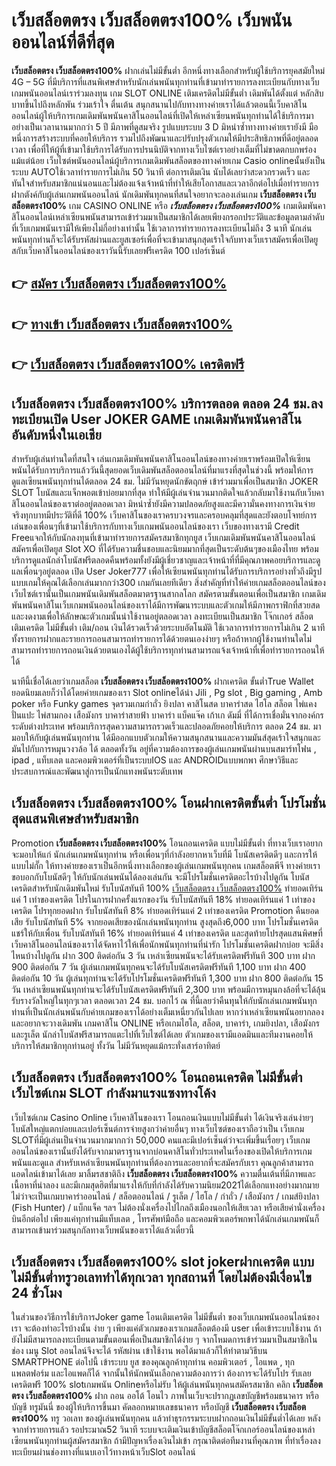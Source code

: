 # เว็บสล็อตตรง เว็บสล็อตตรง100%  เว็บพนันออนไลน์ที่ดีที่สุด

**เว็บสล็อตตรง เว็บสล็อตตรง100%** ฝากเล่นไม่มีขั้นต่ำ  อีกหนึ่งทางเลือกสำหรับผู้ใช้บริการยุคสมัยใหม่ 4G – 5G ที่มีบริการที่แสนพิเศษสำหรับนักเล่นพนันทุกท่านที่เข้ามาทำรายการลงทะเบียนกับทางเว็บเกมพนันออนไลน์เราร่วมลงทุน เกม SLOT ONLINE เติมเครดิตไม่มีขั้นต่ำ เดิมพันได้ตั้งแต่ หลักสิบบาทขึ้นไปถึงหลักพัน ร่วมเร้าใจ ตื่นเต้น สนุกสนานไปกับทางทางค่ายเราได้แล้วตอนนี้เว็บคาสิโนออนไลน์ผู้ให้บริการเกมเดิมพันพนันคาสิโนออนไลน์ที่เปิดให้เหล่าเซียนพนันทุกท่านได้ใช้บริการมาอย่างเป็นเวลานานมากกว่า 5 ปี มีภาพที่ดูสมจริง รูปแบบระบบ 3 D
มิหนำซ้ำทางทางค่ายเรายังมี มือหนึ่งการสร้างระบบที่คอยให้บริการ  รวมไปถึงพัฒนาและปรับปรุงตัวเกมให้มีประสิทธิภาพที่ดีอยู่ตลอดเวลา เพื่อที่ให้ผู้ที่เข้ามาใช้บริการได้รับการปรนนิบัติจากทางเว็บไซต์เราอย่างเต็มที่ไม่ขาดตกบกพร่องแม้แต่น้อย เว็บไซต์พนันออนไลน์ผู้บริการเกมเดิมพันสล็อตของทางค่ายเกม Casio onlineนั้นยังเป็นระบบ AUTOใช้เวลาทำรายการไม่เกิน 50 วินาที ต่อการเติมเงิน นับได้เลยว่าสะดวกรวดเร็ว และทันใจสำหรับสมาชิกแน่นอนและไม่ต้องแจ้งเจ้าหน้าที่ทำให้เสียโอกาสและเวลาอีกต่อไปเมื่อทำรายการฝากตังค์กับผู้เล่นเกมพนันออนไลน์
นักเดิมพันทุกคนที่สนใจอยากจะลองเล่นเกม **เว็บสล็อตตรง เว็บสล็อตตรง100%** เกม CASINO ONLINE หรือ ***เว็บสล็อตตรง เว็บสล็อตตรง100%*** เกมเดิมพันคาสิโนออนไลน์เหล่าเซียนพนันสามารถเข้าร่วมมาเป็นสมาชิกได้เลยเพียงกรอกประวัติและข้อมูลตามลำดับที่เว็บเกมพนันเรามีให้เพียงไม่กี่อย่างเท่านั้น ใช้เวลาการทำรายการลงทะเบียนไม่ถึง 3 นาที นักเล่นพนันทุกท่านก็จะได้รับรหัสผ่านและยูสเซอร์เพื่อที่จะเข้ามาสนุกสุดเร้าใจกับทางเว็บเราสมัครเพื่อเปิดยูสกับเว็บคาสิโนออนไลน์ของเราวันนี้รับเลยฟรีเครดิต 100 เปอร์เซ็นต์ 

## 👉 [สมัคร เว็บสล็อตตรง เว็บสล็อตตรง100%](https://archa888.com/)
## 👉 [ทางเข้า เว็บสล็อตตรง เว็บสล็อตตรง100%](https://archa888.com/)
## 👉 [เว็บสล็อตตรง เว็บสล็อตตรง100% เครดิตฟรี](https://archa888.com/)

## เว็บสล็อตตรง เว็บสล็อตตรง100% บริการตลอด ตลอด 24 ชม.ลงทะเบียนเปิด User JOKER GAME เกมเดิมพันพนันคาสิโนอันดับหนึ่งในเอเชีย

สำหรับผู้เล่นท่านใดที่สนใจ เล่นเกมเดิมพันพนันคาสิโนออนไลน์ของทางค่ายเราพร้อมเปิดให้เซียนพนันได้รับการบริการแล้ววันนี้สุดยอดเว็บเดิมพันสล็อตออนไลน์ที่มาแรงที่สุดในช่วงนี้ พร้อมให้การดูแลเซียนพนันทุกท่านได้ตลอด 24 ชม. ไม่มีวันหยุดนักขัตฤกษ์ เข้าร่วมมาเพื่อเป็นสมาชิก JOKER SLOT โบนัสและแจ็กพอตเข้าบ่อยมากที่สุด ทำให้มีผู้เล่นจำนวนมากติดใจแล้วกลับมาใช้งานกับเว็บคาสิโนออนไลน์ของเราต่ออยู่ตลอดเวลา มิหนำซ้ำยังมีความปลอดภัยสูงและมีความั่นคงทางการเงินจ่ายจริงทุกบาทมีประวัติที่ดี 100% เว็บคาสิโนของเราครบวงจรและครอบคลุมที่สุดและยังตอบโจทย์การเล่นของเพื่อนๆที่เข้ามาใช้บริการกับทางเว็บเกมพนันออนไลน์ของเรา
เว็บของทางเรามี Credit Freeแจกให้กับนักลงทุนที่เข้ามาทำรายการสมัครสมาชิกทุกยูส เว็บเกมเดิมพันพนันคาสิโนออนไลน์สมัครเพื่อเปิดยูส Slot XO ที่ได้รับความชื่นชอบและนิยมมากที่สุดเป็นระดับต้นๆของเมืองไทย พร้อมบริการดูแลนักล่าโบนัสฟรีตลอดคืนพร้อมทั้งยังมีผู้เชี่ยวชาญและเจ้าหน้าที่ที่มีคุณภาพคอยบริการและดูแลเพื่อนๆอยู่ตลอด เปิด User Joker777 เพื่อให้เซียนพนันทุกท่านได้รับการบริการอย่างทั่วถึงมีรูปแบบเกมให้คุณได้เลือกเล่นมากกว่า300 เกมกันเลยทีเดียว
สิ่งสำคัญที่ทำให้ค่ายเกมสล็อตออนไลน์ของเว็บไซต์เรานั้นเป็นเกมพนันเดิมพันสล็อตมาตรฐานสากลโลก สมัครตามขั้นตอนเพื่อเป็นสมาชิก  เกมเดิมพันพนันคาสิโนเว็บเกมพนันออนไลน์ของเราได้มีการพัฒนาระบบและตัวเกมให้มีภาพกราฟิกที่สวยสดและงดงามเพื่อให้ลักษณะตัวเกมนั้นน่าใช้งานอยู่ตลอดเวลา ลงทะเบียนเป็นสมาชิก โจ๊กเกอร์ สล็อต เติมเครดิต ไม่มีขั้นต่ำ เติม/ถอน เงินได้รวดเร็วด้วยระบบอัตโนมัติ ใช้เวลาการทำรายการไม่เกิน 2 นาทีทั้งรายการฝากและรายการถอนสามารถทำรายการได้ด้วยตนเองง่ายๆ หรือถ้าหากผู้ใช้งานท่านใดไม่สามารถทำรายการถอนเงินด้วยตนเองได้ผู้ใช้บริการทุกท่านสามารถแจ้งเจ้าหน้าที่เพื่อทำรายการถอนให้ได้

นาทีนี้เชื่อได้เลยว่าเกมสล็อต **เว็บสล็อตตรง เว็บสล็อตตรง100%** ฝากเครดิต ขั้นต่ำTrue Wallet ยอดนิยมเลยก็ว่าได้โดยค่ายเกมของเรา Slot onlineได้นำ  Jili , Pg slot , Big gaming , Amb poker หรือ Funky games จุดรวมเกมกำถั่ว  ยิงปลา คาสิโนสด บาคาร่าสด ไฮโล สล็อต ไพ่แคง ปั่นแปะ ไพ่สามกอง เสือมังกร บาคาร่าสายฟ้า บาคาร่า แบ็คแจ๊ค เก้าเก ดัมมี่ ที่ได้การเชื่อมั่นจากองค์กรระดับต่างประเทศ พร้อมบริการสุดความสามารถรวดเร็วและปลอดภัยคอยให้บริการ ตลอด 24 ชม. มามอบให้กับผู้เล่นพนันทุกท่าน ได้มีออกแบบตัวเกมให้ความสนุกสนานและความมันส์สุดเร้าใจสนุกและมันไปกับการหมุนวงวล้อ ได้ ตลอดทั้งวัน อยู่ที่ความต้องการของผู้เล่นเกมพนันผ่านบนสมาร์ทโฟน , ipad , แท็บเลต และคอมพิวเตอร์ที่เป็นระบบIOS และ ANDROIDแบบพกพา ศึกษาวิธีและประสบการณ์และพัฒนาสู่การเป็นนักแทงพนันระดับเทพ

## เว็บสล็อตตรง เว็บสล็อตตรง100% โอนฝากเครดิตขั้นต่ำ โปรโมชั่นสุดแสนพิเศษสำหรับสมาชิก

 Promotion  **เว็บสล็อตตรง เว็บสล็อตตรง100%** โอนถอนเครดิต แบบไม่มีขั้นต่ำ ที่ทางเว็บเราอยากจะมอบให้แก่  นักเล่นเกมพนันทุกท่าน หรือเพื่อนๆที่กำลังอยากหาเว็บที่มี โบนัสเครดิตดีๆ และการให้แบบไม่กั๊ก ให้ทางค่ายของเราเป็นอีกหนึ่งทางเลือกของผู้เล่นเกมพนันทุกคน เกมสล็อตพีจี ทางค่ายเรา ขอบอกกับโบนัสดีๆ ให้กับนักเล่นพนันได้ลองเล่นกัน จะมีโปรโมชั่นเครดิตอะไรบ้างไปดูกัน
โบนัสเครดิตสำหรับนักเดิมพันใหม่ รับโบนัสทันที 100% [เว็บสล็อตตรง เว็บสล็อตตรง100%](https://archa888.com/) ทำยอดเทิร์นแค่ 1 เท่าของเครดิต
โปรในการฝากครั้งแรกของวัน รับโบนัสทันที 18% ทำยอดเทิร์นแค่ 1 เท่าของเครดิต
โปรทุกยอดฝาก รับโบนัสทันที 8% ทำยอดเทิร์นแค่ 2 เท่าของเครดิต
 Promotion คืนยอดเสีย รับโบนัสทันที 5% จากยอดเสียของนักเล่นพนันทุกท่าน สูงสุดถึง6,000 บาท
โปรโมชั่นเครดิตแชร์ให้กับเพื่อน รับโบนัสทันที 16% ทำยอดเทิร์นแค่ 4 เท่าของเครดิต
และสุดท้ายโปรสุดแสนพิศษที่เว็บคาสิโนออนไลน์ของเราได้จัดหาไว้ให้เพื่อนักพนันทุกท่านที่น่ารัก โปรโมชั่นเครดิตฝากบ่อย จะมีสิ่งไหนบ้างไปดูกัน
ฝาก 300 ติดต่อกัน 3 วัน เหล่าเซียนพนันจะได้รับเครดิตฟรีทันที 300 บาท
ฝาก 900 ติดต่อกัน 7 วัน ผู้เล่นเกมพนันทุกคนจะได้รับโบนัสเครดิตฟรีทันที 1,100 บาท
ฝาก 400 ติดต่อกัน 10 วัน ผู้เล่นทุกท่านจะได้รับโปรโมชั่นเครดิตฟรีทันที 1,300 บาท
ฝาก 800 ติดต่อกัน 15 วัน เหล่าเซียนพนันทุกท่านจะได้รับโบนัสเครดิตฟรีทันที 2,300 บาท
พร้อมมีการหมุนกงล้อที่จะได้ลุ้นรับรางวัลใหญ่ในทุกๆเวลา ตลอดเวลา 24 ชม. บอกไว้ ณ ที่นี้เลยว่าคืนทุนให้กับนักเล่นเกมพนันทุกท่านที่เป็นนักเล่นพนันกับค่ายเกมของเราได้อย่างเต็มเหนี่ยวกันไปเลย หากว่าเหล่าเซียนพนันอยากลองและอยากจะวางเดิมพัน เกมคาสิโน ONLINE หรือเกมไฮโล, สล็อต, บาคาร่า, เกมยิงปลา, เสือมังกร และรูเล็ต นักล่าโบนัสฟรีสามารถแตะไปที่เว็บไซต์ได้เลย ตัวเกมของเรามีแอดมินและทีมงานคอยให้บริการให้สมาชิกทุกท่านอยู่ ทั้งวัน ไม่มีวันหยุดแม้กระทั่งเสาร์อาทิตย์

## เว็บสล็อตตรง เว็บสล็อตตรง100% โอนถอนเครดิต ไม่มีขั้นต่ำ  เว็บไซต์เกม SLOT กำลังมาแรงแซงทางโค้ง

เว็บไซต์เกม  Casino Online เว็บคาสิโนของเรา โอนถอนเงินแบบไม่มีขั้นต่ำ ได้เงินจริงเล่นง่ายๆ โบนัสใหญ่แตกบ่อยและเปอร์เซ็นต์การจ่ายสูงกว่าค่ายอื่นๆ ทางเว็บไซต์ของเราถือว่าเป็น เว็บเกม SLOTที่มีผู้เล่นเป็นจำนวนมากมากกว่า 50,000 คนและมีเปอร์เซ็นต์ว่าจะเพิ่มขึ้นเรื่อยๆ เว็บเกมออนไลน์ของเรานั้นยังได้รับจากมาตราฐานจากบ่อนคาสิโนทั่วประเทศในเรื่องของเปิดให้บริการเกมพนันและดูแล สำหรับเหล่าเซียนพนันทุกท่านที่ต้องการและอยากที่จะสมัครกับเรา คุณลูกค้าสามารถแอดไลน์เข้ามาได้เลย
	มาลิ้มรสชาติถึง **เว็บสล็อตตรง เว็บสล็อตตรง100%** ความตื่นเต้นที่มีภาพและเนื้อหาที่น่าลอง และมีเกมสุดฮิตที่มาแรงให้กับที่กำลังได้รับความนิยม2021ได้เลือกแทงอย่างมากมาย  ไม่ว่าจะเป็นเกมบาคาร่าออนไลน์ / สล็อตออนไลน์ / รูเล็ต / ไฮโล / กำถั่ว / เสือมังกร / เกมส์ยิงปลา (Fish Hunter) / แบ็กแจ็ค ฯลฯ ไม่ต้องนั่งเครื่องไปไกลถึงเมืองนอกให้เสียเวลา หรือเสียค่านั่งเครื่องบินอีกต่อไป เพียงแค่ทุกท่านมีแท็บเลต , โทรศัพท์มือถือ และคอมพิวเตอร์พกพาได้นักเล่นเกมพนันก็สามารถเข้ามาร่วมสนุกกัลทางเว็บพนันของเราได้แล้วเดี๋ยวนี้

## เว็บสล็อตตรง เว็บสล็อตตรง100% slot jokerฝากเครดิต แบบไม่มีขั้นต่ำทรูวอเลททำได้ทุกเวลา ทุกสถานที่ โดยไม่ต้องมีเงื่อนไข 24 ชั่วโมง

ในส่วนของวิธีการใช้บริการJoker game โอนเติมเครดิต ไม่มีขั้นต่ำ ของเว็บเกมพนันออนไลน์ของเรา จะต้องทำอะไรบ้างนั้น ง่าย ๆ เพียงแค่ตัวเกมของเราเกมสล็อตต้องมี user เพื่อเข้าระบบใช้งาน ถ้ายังไม่มีสามารถลงทะเบียนตามขั้นตอนเพื่อเป็นสมาชิกได้ง่าย ๆ จากโหมดการเข้าร่วมมาเป็นสมาชิกในช่อง เมนู Slot ออนไลน์จึงจะได้ รหัสผ่าน เข้าใช้งาน พอได้มาแล้วก็ให้ทำตามวิธีบน SMARTPHONE ต่อไปนี้
เข้าระบบ ยูส  ของคุณลูกค้าทุกท่าน คอมพิวเตอร์ , ไอแพด , ทุกแพลตฟอร์ม และไอแพดก็ได้
จากนั้นให้นักพนันเลือกความต้องการว่า ต้องการจะได้รับโปร รับเลยเครดิตฟรี 100% slotเกมพนัน Onlineหรือไม่รับ
ให้ผู้เล่นพนันทุกคนสมัครสมาชิก คลิก **เว็บสล็อตตรง เว็บสล็อตตรง100%** ฝาก ถอน ออโต้ โอนไว ภาพในเว็บจะปรากฏเลขบัญชีพร้อมธนาคาร หรือบัญชี ทรูมันนี่ ของผู้ให้บริการขึ้นมา
คัดลอกหมายเลขธนาคาร หรือบัญชี **เว็บสล็อตตรง เว็บสล็อตตรง100%** ทรู วอเลท ของผู้เล่นพนันทุกคน แล้วทำธุรกรรมระบบฝากถอนเงินไม่มีขั้นต่ำได้เลย
หลังจากทำรายการแล้ว รอประมาณ52 วินาที ระบบจะเติมเงินเข้าบัญชีสล็อตโจ๊กเกอร์ออนไลน์ของเหล่าเซียนพนันทุกท่านผู้สมัครสมาชิก
ถ้ามีปัญหาเรื่องเงินไม่เข้า กรุณาติดต่อทีมงานที่คุณภาพ ที่ทำเรื่องลงทะเบียนผ่านช่องทางที่แนบเอาไว้ทางหน้าเว็บSlot ออนไลน์


